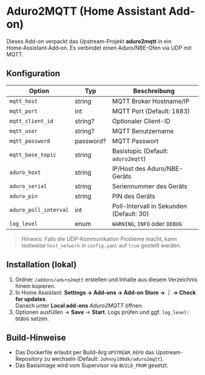 # Aduro2MQTT (Home Assistant Add-on)

Dieses Add-on verpackt das Upstream-Projekt **aduro2mqtt** in ein Home‑Assistant‑Add‑on.
Es verbindet einen Aduro/NBE-Ofen via UDP mit MQTT.

## Konfiguration

| Option              | Typ       | Beschreibung                                   |
|---------------------|-----------|-----------------------------------------------|
| `mqtt_host`         | string    | MQTT Broker Hostname/IP                        |
| `mqtt_port`         | int       | MQTT Port (Default: 1883)                      |
| `mqtt_client_id`    | string?   | Optionaler Client-ID                           |
| `mqtt_user`         | string?   | MQTT Benutzername                              |
| `mqtt_password`     | password? | MQTT Passwort                                  |
| `mqtt_base_topic`   | string    | Basistopic (Default: `aduro2mqtt`)             |
| `aduro_host`        | string    | IP/Host des Aduro/NBE-Geräts                   |
| `aduro_serial`      | string    | Seriennummer des Geräts                        |
| `aduro_pin`         | string    | PIN des Geräts                                 |
| `aduro_poll_interval` | int     | Poll-Intervall in Sekunden (Default: 30)       |
| `log_level`         | enum      | `WARNING`, `INFO` oder `DEBUG`                 |

> Hinweis: Falls die UDP-Kommunikation Probleme macht, kann testweise `host_network` in `config.yaml` auf `true` gestellt werden.

## Installation (lokal)
1. Ordner `/addons/aduro2mqtt` erstellen und Inhalte aus diesem Verzeichnis hinein kopieren.
2. In Home Assistant: **Settings → Add-ons → Add-on Store → ⋮ → Check for updates**.  
   Danach unter **Local add-ons** *Aduro2MQTT* öffnen.
3. Optionen ausfüllen → **Save** → **Start**. Logs prüfen und ggf. `log_level: DEBUG` setzen.

## Build-Hinweise
- Das Dockerfile erlaubt per Build-Arg `UPSTREAM_REPO` das Upstream-Repository zu wechseln (Default: `Johnny100dk/aduro2mqtt`).
- Das Basisimage wird vom Supervisor via `BUILD_FROM` gesetzt.
